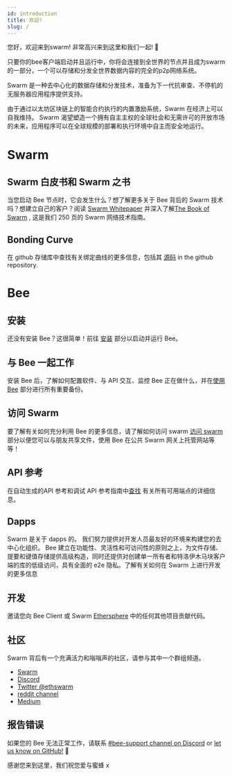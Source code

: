 ```yaml
---
id: introduction
title: 欢迎!
slug: /
---
```


您好，欢迎来到swarm! 非常高兴来到这里和我们一起! 🐝 

只要你的bee客户端启动并且运行中，你将会连接到全世界的节点并且成为swarm的一部分，一个可以存储和分发全世界数据内容的完全的p2p网络系统。

Swarm 是一种去中心化的数据存储和分发技术，准备为下一代抗审查、不停机的无服务器应用程序提供支持。

由于通过以太坊区块链上的智能合约执行的内置激励系统，Swarm 在经济上可以自我维持。 Swarm 渴望塑造一个拥有自主主权的全球社会和无需许可的开放市场的未来，应用程序可以在全球规模的部署和执行环境中自主而安全地运行。

# Swarm

## Swarm 白皮书和 Swarm 之书
当您启动 Bee 节点时，它会发生什么？想了解更多关于 Bee 背后的 Swarm 技术吗？想建立自己的客户？阅读 <a href="/swarm-whitepaper.pdf" target="_blank" rel="noopener noreferrer">Swarm Whitepaper</a> 并深入了解<a href="/the-book-of-swarm.pdf" target="_blank" rel="noopener noreferrer">The Book of Swarm</a> ,
这是我们 250 页的 Swarm 网络技术指南。

## Bonding Curve

在 github 存储库中查找有关绑定曲线的更多信息，包括其 [源码](https://github.com/ethersphere/bzzaar-contracts) in the github repository.

# Bee

## 安装
还没有安装 Bee？这很简单！前往 [安装](/docs/installation/quick-start) 部分以启动并运行 Bee。

## 与 Bee 一起工作
安装 Bee 后，了解如何配置软件、与 API 交互、监控 Bee 正在做什么，并在[使用 Bee](/docs/working-with-bee/introduction) 部分进行所有重要备份。

## 访问 Swarm
要了解有关如何充分利用 Bee 的更多信息，请了解如何访问 swarm [访问 swarm](/docs/access-the-swarm/upload-and-download) 部分以便您可以与朋友共享文件，使用 Bee 在公共 Swarm 网关上托管网站等等！
	
## API 参考
在自动生成的API 参考和调试 API 参考指南中[查找](/docs/api-reference/api-reference) 有关所有可用端点的详细信息。

## Dapps
Swarm 是关于 dapps 的。 我们努力提供对开发人员最友好的环境来构建您的去中心化组织。 Bee 建立在功能性、灵活性和可访问性的原则之上，为文件存储、提要和键值存储提供高级构造，同时还提供对创建单一所有者和特洛伊木马块客户端的库的低级访问，具有全面的 e2e 隐私。了解有关如何在 Swarm 上进行开发的更多信息

## 开发
邀请您向 Bee Client 或 Swarm [Ethersphere](https://github.com/ethersphere) 中的任何其他项目贡献代码。 

## 社区
Swarm 背后有一个充满活力和嗡嗡声的社区，请参与其中一个群组频道。

- [Swarm](http://ethswarm.org)
- [Discord](https://discord.gg/wdghaQsGq5)
- [Twitter @ethswarm](https://twitter.com/ethswarm)
- [reddit channel](https://www.reddit.com/r/ethswarm/)
- [Medium](https://ethswarm.medium.com/)

## 报告错误
如果您的 Bee 无法正常工作，请联系 [#bee-support channel on Discord](https://discord.gg/wdghaQsGq5) or [let us know on GitHub!](https://github.com/ethersphere/bee/issues) 🐝

感谢您来到这里，我们祝您爱与蜜蜂 x
